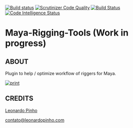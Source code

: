 [![Build status](https://ci.appveyor.com/api/projects/status/og5w76kstgewf2fx/branch/master?svg=true)](https://ci.appveyor.com/project/leonardopinho/maya-rigging-tools/branch/master) [![Scrutinizer Code Quality](https://scrutinizer-ci.com/g/leonardopinho/Maya-Rigging-Tools/badges/quality-score.png?b=master)](https://scrutinizer-ci.com/g/leonardopinho/Maya-Rigging-Tools/?branch=master) [![Build Status](https://scrutinizer-ci.com/g/leonardopinho/Maya-Rigging-Tools/badges/build.png?b=master)](https://scrutinizer-ci.com/g/leonardopinho/Maya-Rigging-Tools/build-status/master) [![Code Intelligence Status](https://scrutinizer-ci.com/g/leonardopinho/Maya-Rigging-Tools/badges/code-intelligence.svg?b=master)](https://scrutinizer-ci.com/code-intelligence)


Maya-Rigging-Tools (Work in progress)
=========================

ABOUT
----------  
Plugin to help / optimize workflow of riggers for Maya.

[![print](http://leonardopinho.com.br/imgs/mrt.jpg)](http://www.leonardopinho.com.br/)



CREDITS
-----
[Leonardo Pinho](http:/www.github.com/leonardopinho)

contato@leonardopinho.com
